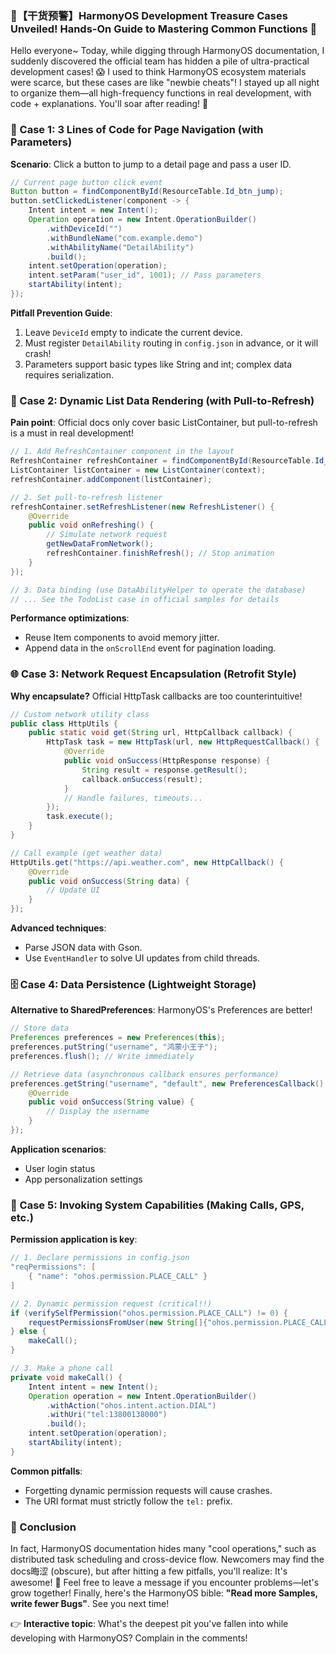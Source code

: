 ### 🌟【干货预警】HarmonyOS Development Treasure Cases Unveiled! Hands-On Guide to Mastering Common Functions 🌟  

Hello everyone~ Today, while digging through HarmonyOS documentation, I suddenly discovered the official team has hidden a pile of ultra-practical development cases! 😱 I used to think HarmonyOS ecosystem materials were scarce, but these cases are like "newbie cheats"! I stayed up all night to organize them—all high-frequency functions in real development, with code + explanations. You'll soar after reading! 🛫  


### 📱 Case 1: 3 Lines of Code for Page Navigation (with Parameters)  
**Scenario**: Click a button to jump to a detail page and pass a user ID.  

```java  
// Current page button click event  
Button button = findComponentById(ResourceTable.Id_btn_jump);  
button.setClickedListener(component -> {  
    Intent intent = new Intent();  
    Operation operation = new Intent.OperationBuilder()  
        .withDeviceId("")  
        .withBundleName("com.example.demo")  
        .withAbilityName("DetailAbility")  
        .build();  
    intent.setOperation(operation);  
    intent.setParam("user_id", 1001); // Pass parameters  
    startAbility(intent);  
});
```  

**Pitfall Prevention Guide**:  
1. Leave `DeviceId` empty to indicate the current device.  
2. Must register `DetailAbility` routing in `config.json` in advance, or it will crash!  
3. Parameters support basic types like String and int; complex data requires serialization.  


### 🔄 Case 2: Dynamic List Data Rendering (with Pull-to-Refresh)  
**Pain point**: Official docs only cover basic ListContainer, but pull-to-refresh is a must in real development!  

```java  
// 1. Add RefreshContainer component in the layout  
RefreshContainer refreshContainer = findComponentById(ResourceTable.Id_refresh_container);  
ListContainer listContainer = new ListContainer(context);  
refreshContainer.addComponent(listContainer);  

// 2. Set pull-to-refresh listener  
refreshContainer.setRefreshListener(new RefreshListener() {  
    @Override  
    public void onRefreshing() {  
        // Simulate network request  
        getNewDataFromNetwork();  
        refreshContainer.finishRefresh(); // Stop animation  
    }  
});  

// 3. Data binding (use DataAbilityHelper to operate the database)  
// ... See the TodoList case in official samples for details
```  

**Performance optimizations**:  
- Reuse Item components to avoid memory jitter.  
- Append data in the `onScrollEnd` event for pagination loading.  


### 🌐 Case 3: Network Request Encapsulation (Retrofit Style)  
**Why encapsulate?** Official HttpTask callbacks are too counterintuitive!  

```java  
// Custom network utility class  
public class HttpUtils {  
    public static void get(String url, HttpCallback callback) {  
        HttpTask task = new HttpTask(url, new HttpRequestCallback() {  
            @Override  
            public void onSuccess(HttpResponse response) {  
                String result = response.getResult();  
                callback.onSuccess(result);  
            }  
            // Handle failures, timeouts...  
        });  
        task.execute();  
    }  
}  

// Call example (get weather data)  
HttpUtils.get("https://api.weather.com", new HttpCallback() {  
    @Override  
    public void onSuccess(String data) {  
        // Update UI  
    }  
});
```  

**Advanced techniques**:  
- Parse JSON data with Gson.  
- Use `EventHandler` to solve UI updates from child threads.  


### 🗄️ Case 4: Data Persistence (Lightweight Storage)  
**Alternative to SharedPreferences**: HarmonyOS's Preferences are better!  

```java  
// Store data  
Preferences preferences = new Preferences(this);  
preferences.putString("username", "鸿蒙小王子");  
preferences.flush(); // Write immediately  

// Retrieve data (asynchronous callback ensures performance)  
preferences.getString("username", "default", new PreferencesCallback() {  
    @Override  
    public void onSuccess(String value) {  
        // Display the username  
    }  
});
```  

**Application scenarios**:  
- User login status  
- App personalization settings  


### 🔧 Case 5: Invoking System Capabilities (Making Calls, GPS, etc.)  
**Permission application is key**:  

```java  
// 1. Declare permissions in config.json  
"reqPermissions": [  
    { "name": "ohos.permission.PLACE_CALL" }  
]  

// 2. Dynamic permission request (critical!!)  
if (verifySelfPermission("ohos.permission.PLACE_CALL") != 0) {  
    requestPermissionsFromUser(new String[]{"ohos.permission.PLACE_CALL"}, 1);  
} else {  
    makeCall();  
}  

// 3. Make a phone call  
private void makeCall() {  
    Intent intent = new Intent();  
    Operation operation = new Intent.OperationBuilder()  
        .withAction("ohos.intent.action.DIAL")  
        .withUri("tel:13800138000")  
        .build();  
    intent.setOperation(operation);  
    startAbility(intent);  
}
```  

**Common pitfalls**:  
- Forgetting dynamic permission requests will cause crashes.  
- The URI format must strictly follow the `tel:` prefix.  


### 🎯 Conclusion  

In fact, HarmonyOS documentation hides many "cool operations," such as distributed task scheduling and cross-device flow. Newcomers may find the docs晦涩 (obscure), but after hitting a few pitfalls, you'll realize: It's awesome! 🤣 Feel free to leave a message if you encounter problems—let's grow together! Finally, here's the HarmonyOS bible: **"Read more Samples, write fewer Bugs"**. See you next time!  

👉 **Interactive topic**: What's the deepest pit you've fallen into while developing with HarmonyOS? Complain in the comments!
